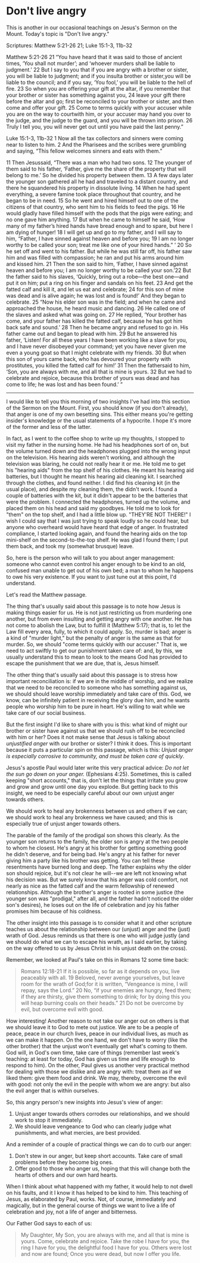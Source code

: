 # Don't live angry #

This is another in our occasional teachings on Jesus's Sermon on the Mount. Today's topic is "Don't live angry." 

Scriptures: Matthew 5:21-26 21; Luke 15:1-3, 11b-32

Matthew 5:21-26 21 “You have heard that it was said to those of ancient times, ‘You shall not murder’; and ‘whoever murders shall be liable to judgment.’ 22 But I say to you that if you are angry with a brother or sister,​you will be liable to judgment; and if you insult​a brother or sister,​you will be liable to the council; and if you say, ‘You fool,’ you will be liable to the hell of fire. 23 So when you are offering your gift at the altar, if you remember that your brother or sister has something against you, 24 leave your gift there before the altar and go; first be reconciled to your brother or sister,​ and then come and offer your gift. 25 Come to terms quickly with your accuser while you are on the way to court​with him, or your accuser may hand you over to the judge, and the judge to the guard, and you will be thrown into prison. 26 Truly I tell you, you will never get out until you have paid the last penny.”  

Luke 15:1-3, 11b-32 
1 Now all the tax collectors and sinners were coming near to listen to him. 2 And the Pharisees and the scribes were grumbling and saying, “This fellow welcomes sinners and eats with them.” 

11 Then Jesus​said, “There was a man who had two sons. 12 The younger of them said to his father, ‘Father, give me the share of the property that will belong to me.’ So he divided his property between them. 13 A few days later the younger son gathered all he had and traveled to a distant country, and there he squandered his property in dissolute living. 14 When he had spent everything, a severe famine took place throughout that country, and he began to be in need. 15 So he went and hired himself out to one of the citizens of that country, who sent him to his fields to feed the pigs. 16 He would gladly have filled himself with​ the pods that the pigs were eating; and no one gave him anything. 17 But when he came to himself he said, ‘How many of my father’s hired hands have bread enough and to spare, but here I am dying of hunger! 18 I will get up and go to my father, and I will say to him, “Father, I have sinned against heaven and before you; 19 I am no longer worthy to be called your son; treat me like one of your hired hands.” ’ 20 So he set off and went to his father. But while he was still far off, his father saw him and was filled with compassion; he ran and put his arms around him and kissed him. 21 Then the son said to him, ‘Father, I have sinned against heaven and before you; I am no longer worthy to be called your son.’​22 But the father said to his slaves, ‘Quickly, bring out a robe—the best one—and put it on him; put a ring on his finger and sandals on his feet. 23 And get the fatted calf and kill it, and let us eat and celebrate; 24 for this son of mine was dead and is alive again; he was lost and is found!’ And they began to celebrate. 
25 “Now his elder son was in the field; and when he came and approached the house, he heard music and dancing. 26 He called one of the slaves and asked what was going on. 27 He replied, ‘Your brother has come, and your father has killed the fatted calf, because he has got him back safe and sound.’ 28 Then he became angry and refused to go in. His father came out and began to plead with him. 29 But he answered his father, ‘Listen! For all these years I have been working like a slave for you, and I have never disobeyed your command; yet you have never given me even a young goat so that I might celebrate with my friends. 30 But when this son of yours came back, who has devoured your property with prostitutes, you killed the fatted calf for him!’ 31 Then the father​said to him, ‘Son, you are always with me, and all that is mine is yours. 32 But we had to celebrate and rejoice, because this brother of yours was dead and has come to life; he was lost and has been found.’ ” 

---

I would like to tell you this morning of two insights I've had into this section of the Sermon on the Mount. First, you should know (if you don't already), that anger is one of my own besetting sins. This either means you're getting insider's knowledge or the usual statements of a hypocrite. I hope it's more of the former and less of the latter.

In fact, as I went to the coffee shop to write up my thoughts, I stopped to visit my father in the nursing home. He had his headphones sort of on, but the volume turned down and the headphones plugged into the wrong input on the television. His hearing aids weren't working, and although the television was blaring, he could not really hear it or me. He told me to get his "hearing aids" from the top shelf of his clothes. He meant his hearing aid batteries, but I thought he meant his hearing aid cleaning kit. I searched through the clothes, and found neither. I did find his cleaning kit (in the usual place), and despite my cleaning them, the didn't work. I found a couple of batteries with the kit, but it didn't appear to be the batteries that were the problem. I connected the headphones, turned up the volume, and placed them on his head and said my goodbyes. He told me to look for "them" on the top shelf, and I had a little blow up. "THEY'RE NOT THERE!" I wish I could say that I was just trying to speak loudly so he could hear, but anyone who overheard would have heard that edge of anger. In frustrated compliance, I started looking again, and found the hearing aids on the top mini-shelf on the second-to-the-top shelf. He was glad I found them; I put them back, and took my (somewhat brusque) leave.

So, here is the person who will talk to you about anger management: someone who cannot even control his anger enough to be kind to an old, confused man unable to get out of his own bed; a man to whom he happens to owe his very existence. If you want to just tune out at this point, I'd understand.

Let's read the Matthew passage. 

The thing that's usually said about this passage is to note how Jesus is making things easier for us. He is not just restricting us from murdering one another, but from even insulting and getting angry with one another. He has not come to abolish the Law, but to fulfill it (Matthew 5:17); that is, to let the Law fill every area, fully, to which it could apply. So, murder is bad; anger is a kind of "murder light," but the penalty of anger is the same as that for murder. So, we should "come terms quickly with our accuser." That is, we need to act swiftly to get our punishment taken care of: and, by this, we usually understand this to mean to look to the means God has provided to escape the punishment that we are due, that is, Jesus himself.

The other thing that's usually said about this passage is to stress how important reconciliation is: if we are in the middle of worship, and we realize that we need to be reconciled to someone who has something against us, we should should leave worship immediately and take care of this. God, we know, can be infinitely patient in receiving the glory due him, and he wants people who worship him to be pure in heart. He's willing to wait while we take care of our social business. 

But the first insight I'd like to share with you is this: what kind of might our brother or sister have against us that we should rush off to be reconciled with him or her? Does it not make sense that Jesus is talking about _unjustified anger_ with our brother or sister? I think it does. This is important because it puts a particular spin on this passage, which is this: _Unjust anger is especially corrosive to community, and must be taken care of quickly_. 

Jesus's apostle Paul would later write this very practical advice: _Do not let the sun go down on your anger._ (Ephesians 4:25). Sometimes, this is called keeping "short accounts," that is, don't let the things that irritate you grow and grow and grow until one day you explode. But getting back to this insight, we need to be especially careful about our own unjust anger towards others. 

We should work to heal any brokenness between us and others if we can; we should work to heal any brokenness we have caused; and this is especially true of unjust anger towards others.

The parable of the family of the prodigal son shows this clearly. As the younger son returns to the family, the older son is angry at the two people to whom he closest. He's angry at his brother for getting something good he didn't deserve, and for being bad. He's angry at his father for never giving him a party like his brother was getting. You can tell these resentments have burned long and deep. The father explains why the older son should rejoice, but it's not clear he will--we are left not knowing what his decision was. But we surely know that his anger was cold comfort, not nearly as nice as the fatted calf and the warm fellowship of renewed relationships. Although the brother's anger is rooted in some justice (the younger son was "prodigal," after all, and the father hadn't noticed the older son's desires), he loses out on the life of celebration and joy his father promises him because of his coldness.

The other insight into this passage is to consider what it and other scripture teaches us about the relationship between our (unjust) anger and the (just) wrath of God. Jesus reminds us that there is one who will judge justly (and we should do what we can to escape his wrath, as I said earlier, by taking on the way offered to us by Jesus Christ in his unjust death on the cross).

Remember, we looked at Paul's take on this in Romans 12 some time back:

> Romans 12:18-21 If it is possible, so far as it depends on you, live peaceably with all. 19 Beloved, never avenge yourselves, but leave room for the wrath of God;​for it is written, “Vengeance is mine, I will repay, says the Lord.” 20 No, “if your enemies are hungry, feed them; if they are thirsty, give them something to drink; for by doing this you will heap burning coals on their heads.” 21 Do not be overcome by evil, but overcome evil with good.

How interesting! Another reason to not take our anger out on others is that we should leave it to God to mete out justice. We are to be a people of peace, peace in our church lives, peace in our individual lives, as much as we can make it happen. On the one hand, we don't have to worry (like the other brother) that the unjust won't eventually get what's coming to them. God will, in God's own time, take care of things (remember last week's teaching: at least for today, God has given us time and life enough to respond to him). On the other, Paul gives us another very practical method for dealing with those we dislike and are angry with: treat them as if we liked them: give them food and drink. We may, thereby, overcome the evil with good: not only the evil in the people with whom we are angry: but also the evil anger that is within ourselves.

So, this angry person's new insights into Jesus's view of anger:

1. Unjust anger towards others corrodes our relationships, and we should work to stop it immediately.
2. We should leave vengeance to God who can clearly judge what punishments, and what mercies, are best provided.

And a reminder of a couple of practical things we can do to curb our anger:

1. Don't stew in our anger, but keep short accounts. Take care of small problems before they become big ones.
2. Offer good to those who anger us, hoping that this will change both the hearts of others and our own hard hearts.

When I think about what happened with my father, it would help to not dwell on his faults, and it I know it has helped to be kind to him. This teaching of Jesus, as elaborated by Paul, works. Not, of course, immediately and magically, but in the general course of things we want to live a life of celebration and joy, not a life of anger and bitterness. 

Our Father God says to each of us:

> My Daughter, My Son, you are always with me, and all that is mine is yours. Come, celebrate and rejoice. Take the robe I have for you, the ring I have for you, the delightful food I have for you. Others were lost and now are found; Once you were dead, but now I offer you life. 
